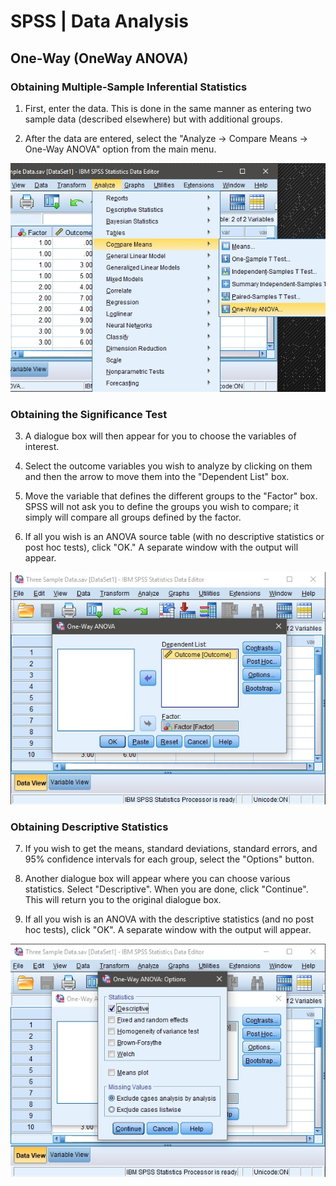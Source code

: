 # SPSS | Data Analysis

## One-Way (OneWay ANOVA) 

### Obtaining Multiple-Sample Inferential Statistics

1. First, enter the data. This is done in the same manner as entering two sample data (described elsewhere) but with additional groups.

2. After the data are entered, select the "Analyze → Compare Means → One-Way ANOVA" option from the main menu. 

<p align="center"><kbd><img src="oneway1.png"></kbd></p>

### Obtaining the Significance Test

3. A dialogue box will then appear for you to choose the variables of interest. 

4. Select the outcome variables you wish to analyze by clicking on them and then the arrow to move them into the "Dependent List" box. 

5. Move the variable that defines the different groups to the "Factor" box. SPSS will not ask you  to define the groups you wish to compare; it simply will compare all groups defined by the factor. 

6. If all you wish is an ANOVA source table (with no descriptive statistics or post hoc tests), click "OK." A separate window with the output will appear.

<p align="center"><kbd><img src="oneway2.png"></kbd></p>

### Obtaining Descriptive Statistics

 7. If you wish to get the means, standard deviations, standard errors, and 95% confidence  intervals for each group, select the "Options" button.

 8. Another dialogue box will appear where you can choose various statistics. Select "Descriptive". When you are done, click "Continue". This will return you to the original dialogue box.

 9. If all you wish is an ANOVA with the descriptive statistics (and no post hoc tests), click "OK". A separate window with the output will appear.

<p align="center"><kbd><img src="oneway3.png"></kbd></p>
